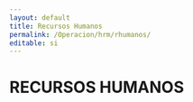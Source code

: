 ```yaml
---
layout: default
title: Recursos Humanos
permalink: /Operacion/hrm/rhumanos/
editable: si
---
```


# RECURSOS HUMANOS

